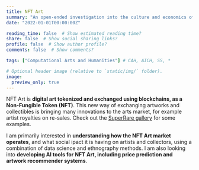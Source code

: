 ```yaml
---
title: NFT Art
summary: "An open-ended investigation into the culture and economics of NFT Art: Digital art exchanged on blockchains."
date: "2022-01-01T00:00:00Z"

reading_time: false  # Show estimated reading time?
share: false  # Show social sharing links?
profile: false  # Show author profile?
comments: false  # Show comments?

tags: ["Computational Arts and Humanities"] # CAH, AICH, SS, *

# Optional header image (relative to `static/img/` folder).
image:
  preview_only: true
---
```


NFT Art is **digital art tokenized and exchanged using blockchains, as a Non-Fungible Token (NFT)**. This new way of exchanging artworks and collectibles is bringing many innovations to the arts market, for example artist royalties on re-sales. Check out the [SuperRare gallery](https://superrare.co) for some examples.

I am primarily interested in **understanding how the NFT Art market operates**, and what social ipact it is having on artists and collectors, using a combination of data science and ethnography methods. I am also looking into **developing AI tools for NFT Art, including price prediction and artwork recommender systems**.